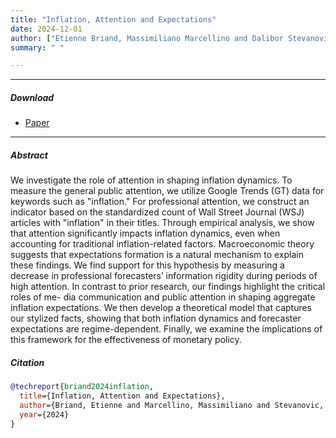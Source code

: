 ```yaml
---
title: "Inflation, Attention and Expectations" 
date: 2024-12-01
author: ["Etienne Briand, Massimiliano Marcellino and Dalibor Stevanovic"] 
summary: " " 

---
```

<!-- draft: true is there so the paper does not appear twice-->

---
<!--##### Summary-->

##### Download

+ [Paper](/BMS_AttentionInflationExpectations.pdf)

---

##### Abstract

We investigate the role of attention in shaping inflation dynamics. To measure the general public attention, we utilize Google Trends (GT) data for keywords such as "inflation." For professional attention, we construct an indicator based on the standardized count of Wall Street Journal (WSJ) articles with "inflation" in their titles. Through empirical analysis, we show that attention significantly impacts inflation dynamics, even when accounting for traditional inflation-related factors. Macroeconomic theory suggests that expectations formation is a natural mechanism to explain these findings. We find support for this hypothesis by measuring a decrease in professional forecasters’ information rigidity during periods of high attention. In contrast to prior research, our findings highlight the critical roles of me- dia communication and public attention in shaping aggregate inflation expectations. We then develop a theoretical model that captures our stylized facts, showing that both inflation dynamics and forecaster expectations are regime-dependent. Finally, we examine the implications of this framework for the effectiveness of monetary policy.

##### Citation


```BibTeX
@techreport{briand2024inflation,
  title={Inflation, Attention and Expectations},
  author={Briand, Etienne and Marcellino, Massimiliano and Stevanovic, Dalibor},
  year={2024}
}
```

